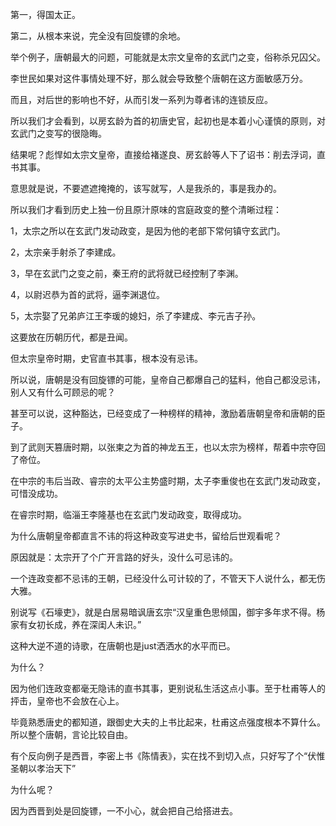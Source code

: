 第一，得国太正。

第二，从根本来说，完全没有回旋镖的余地。

举个例子，唐朝最大的问题，可能就是太宗文皇帝的玄武门之变，俗称杀兄囚父。

李世民如果对这件事情处理不好，那么就会导致整个唐朝在这方面敏感万分。

而且，对后世的影响也不好，从而引发一系列为尊者讳的连锁反应。

所以我们才会看到，以房玄龄为首的初唐史官，起初也是本着小心谨慎的原则，对玄武门之变写的很隐晦。

结果呢？彪悍如太宗文皇帝，直接给褚遂良、房玄龄等人下了诏书：削去浮词，直书其事。

意思就是说，不要遮遮掩掩的，该写就写，人是我杀的，事是我办的。

所以我们才看到历史上独一份且原汁原味的宫庭政变的整个清晰过程：

1，太宗之所以在玄武门发动政变，是因为他的老部下常何镇守玄武门。

2，太宗亲手射杀了李建成。

3，早在玄武门之变之前，秦王府的武将就已经控制了李渊。

4，以尉迟恭为首的武将，逼李渊退位。

5，太宗娶了兄弟庐江王李瑗的媳妇，杀了李建成、李元吉子孙。

这要放在历朝历代，都是丑闻。

但太宗皇帝时期，史官直书其事，根本没有忌讳。

所以说，唐朝是没有回旋镖的可能，皇帝自己都爆自己的猛料，他自己都没忌讳，别人又有什么可顾忌的呢？

甚至可以说，这种豁达，已经变成了一种榜样的精神，激励着唐朝皇帝和唐朝的臣子。

到了武则天篡唐时期，以张柬之为首的神龙五王，也以太宗为榜样，帮着中宗夺回了帝位。

在中宗的韦后当政、睿宗的太平公主势盛时期，太子李重俊也在玄武门发动政变，可惜没成功。

在睿宗时期，临淄王李隆基也在玄武门发动政变，取得成功。

为什么唐朝皇帝都直言不讳的将这种政变写进史书，留给后世观看呢？

原因就是：太宗开了个广开言路的好头，没什么可忌讳的。

一个连政变都不忌讳的王朝，已经没什么可计较的了，不管天下人说什么，都无伤大雅。

别说写《石壕吏》，就是白居易暗讽唐玄宗“汉皇重色思倾国，御宇多年求不得。杨家有女初长成，养在深闺人未识。”

这种大逆不道的诗歌，在唐朝也是just洒洒水的水平而已。

为什么？

因为他们连政变都毫无隐讳的直书其事，更别说私生活这点小事。至于杜甫等人的抨击，皇帝也不会放在心上。

毕竟熟悉唐史的都知道，跟御史大夫的上书比起来，杜甫这点强度根本不算什么。所以整个唐朝，言论比较自由。

有个反向例子是西晋，李密上书《陈情表》，实在找不到切入点，只好写了个“伏惟圣朝以孝治天下”

为什么呢？

因为西晋到处是回旋镖，一不小心，就会把自己给搭进去。

